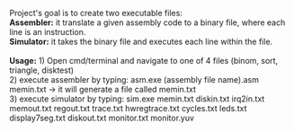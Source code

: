 Project's goal is to create two executable files: <br>
**Assembler:** it translate a given assembly code to a binary file, where each line is an instruction. <br>
**Simulator:** it takes the binary file and executes each line within the file.
<br>
<br>
**Usage:** 1) Open cmd/terminal and navigate to one of 4 files (binom, sort, triangle, disktest) <br>
           2) execute assembler by typing: asm.exe (assembly file name).asm memin.txt -> it will generate a file called memin.txt <br>
           3) execute simulator by typing: sim.exe memin.txt diskin.txt irq2in.txt memout.txt regout.txt trace.txt hwregtrace.txt cycles.txt leds.txt display7seg.txt diskout.txt monitor.txt monitor.yuv
